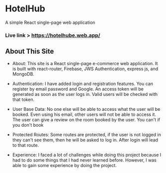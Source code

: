 # HotelHub

A simple React single-page web application

### Live link > https://hotelhube.web.app/

## About This Site

- About: This site is a React single-page e-commerce web application. It is built with react-router, Firebase, JWS Authentication, express js, and MongoDB.

- Authentication: I have added login and registration features. You can register by email password and Google. An access token will be generated as soon as the user logs in. Valid users will be checked with that token.

- User Base Data: No one else will be able to access what the user will be booked. Even using his email, other users will not be able to access it. The user can give a review on the room booked by the user. You can't if you don't book

- Protected Routes: Some routes are protected, if the user is not logged in they can't see them, then he will be asked to log in. After login will lead to that route.

- Experience: I faced a lot of challenges while doing this project because I had to do some things that I had never learned before. However, I was able to gain some experience by doing the project.

